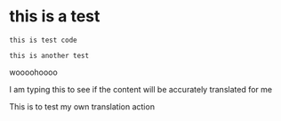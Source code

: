 # this is a test 
```
this is test code
```

`this is another test` 


woooohoooo

I am typing this to see if the content will be accurately translated for me 


This is to test my own translation action
